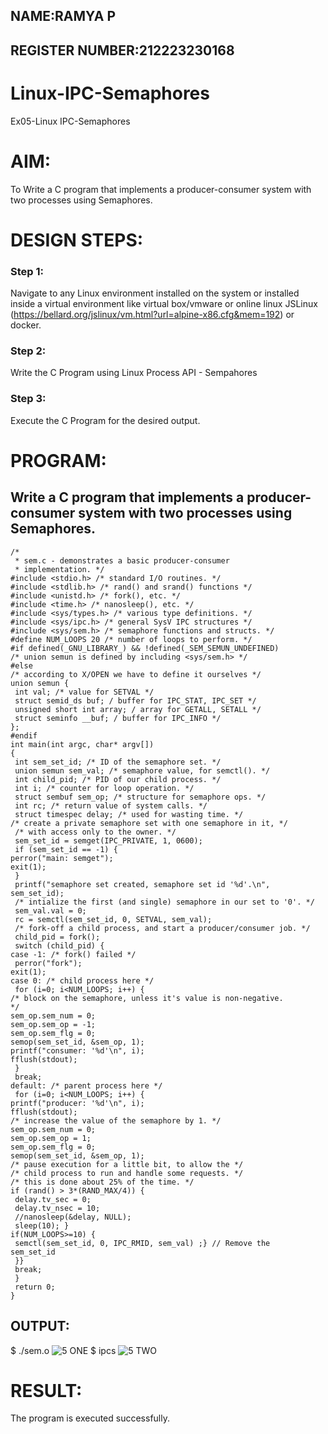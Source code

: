 ## NAME:RAMYA P
## REGISTER NUMBER:212223230168

# Linux-IPC-Semaphores
Ex05-Linux IPC-Semaphores

# AIM:
To Write a C program that implements a producer-consumer system with two processes using Semaphores.

# DESIGN STEPS:

### Step 1:

Navigate to any Linux environment installed on the system or installed inside a virtual environment like virtual box/vmware or online linux JSLinux (https://bellard.org/jslinux/vm.html?url=alpine-x86.cfg&mem=192) or docker.

### Step 2:

Write the C Program using Linux Process API - Sempahores

### Step 3:

Execute the C Program for the desired output. 

# PROGRAM:

## Write a C program that implements a producer-consumer system with two processes using Semaphores.
~~~
/*
 * sem.c - demonstrates a basic producer-consumer
 * implementation. */
#include <stdio.h> /* standard I/O routines. */
#include <stdlib.h> /* rand() and srand() functions */
#include <unistd.h> /* fork(), etc. */
#include <time.h> /* nanosleep(), etc. */
#include <sys/types.h> /* various type definitions. */
#include <sys/ipc.h> /* general SysV IPC structures */
#include <sys/sem.h> /* semaphore functions and structs. */
#define NUM_LOOPS 20 /* number of loops to perform. */
#if defined(_GNU_LIBRARY_) && !defined(_SEM_SEMUN_UNDEFINED)
/* union semun is defined by including <sys/sem.h> */
#else
/* according to X/OPEN we have to define it ourselves */
union semun {
 int val; /* value for SETVAL */
 struct semid_ds buf; / buffer for IPC_STAT, IPC_SET */
 unsigned short int array; / array for GETALL, SETALL */
 struct seminfo __buf; / buffer for IPC_INFO */
};
#endif
int main(int argc, char* argv[])
{
 int sem_set_id; /* ID of the semaphore set. */
 union semun sem_val; /* semaphore value, for semctl(). */
 int child_pid; /* PID of our child process. */
 int i; /* counter for loop operation. */
 struct sembuf sem_op; /* structure for semaphore ops. */
 int rc; /* return value of system calls. */
 struct timespec delay; /* used for wasting time. */
/* create a private semaphore set with one semaphore in it, */
 /* with access only to the owner. */
 sem_set_id = semget(IPC_PRIVATE, 1, 0600);
 if (sem_set_id == -1) {
perror("main: semget");
exit(1);
 }
 printf("semaphore set created, semaphore set id '%d'.\n", sem_set_id);
 /* intialize the first (and single) semaphore in our set to '0'. */
 sem_val.val = 0;
 rc = semctl(sem_set_id, 0, SETVAL, sem_val);
 /* fork-off a child process, and start a producer/consumer job. */
 child_pid = fork();
 switch (child_pid) {
case -1: /* fork() failed */
 perror("fork");
exit(1);
case 0: /* child process here */
 for (i=0; i<NUM_LOOPS; i++) {
/* block on the semaphore, unless it's value is non-negative. 
*/
sem_op.sem_num = 0;
sem_op.sem_op = -1;
sem_op.sem_flg = 0;
semop(sem_set_id, &sem_op, 1);
printf("consumer: '%d'\n", i);
fflush(stdout);
 }
 break;
default: /* parent process here */
 for (i=0; i<NUM_LOOPS; i++) {
printf("producer: '%d'\n", i);
fflush(stdout);
/* increase the value of the semaphore by 1. */
sem_op.sem_num = 0;
sem_op.sem_op = 1;
sem_op.sem_flg = 0;
semop(sem_set_id, &sem_op, 1);
/* pause execution for a little bit, to allow the */
/* child process to run and handle some requests. */
/* this is done about 25% of the time. */
if (rand() > 3*(RAND_MAX/4)) {
 delay.tv_sec = 0;
 delay.tv_nsec = 10;
 //nanosleep(&delay, NULL);
 sleep(10); }
if(NUM_LOOPS>=10) {
 semctl(sem_set_id, 0, IPC_RMID, sem_val) ;} // Remove the 
sem_set_id
 }}
 break;
 }
 return 0;
}
~~~
	

## OUTPUT:
$ ./sem.o
![5 ONE](https://github.com/23006111/Linux-IPC-Semaphores/assets/145981696/8f2f39ca-60b7-4b84-a5e7-aae5f3614741)
$ ipcs
![5 TWO](https://github.com/23006111/Linux-IPC-Semaphores/assets/145981696/bdb3ae61-088c-4e32-9c61-b47979032701)


# RESULT:
The program is executed successfully.

